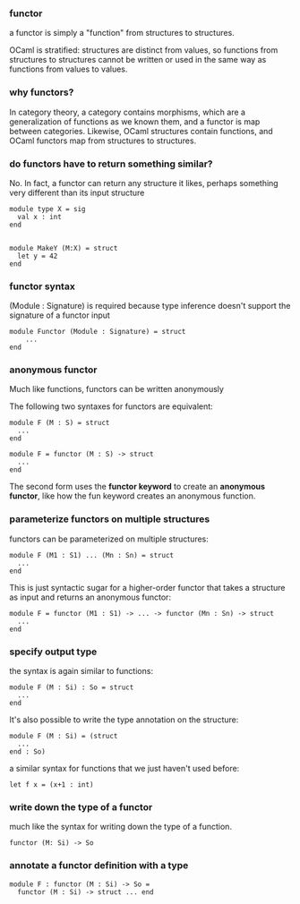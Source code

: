### functor
a functor is simply a "function" from structures to structures.

OCaml is stratified: structures are distinct from values, so functions from structures to structures cannot be written or used in the same way as functions from values to values.

### why functors?
In category theory, a category contains morphisms, which are a generalization of functions as we known them, and a functor is map between categories. Likewise, OCaml structures contain functions, and OCaml functors map from structures to structures.

### do functors have to return something similar?

No. In fact, a functor can return any structure it likes, perhaps something very different than its input structure

```
module type X = sig
  val x : int
end


module MakeY (M:X) = struct
  let y = 42
end
```

### functor syntax
(Module : Signature) is required because type inference doesn't support the signature of a functor input
```
module Functor (Module : Signature) = struct 
    ...
end
```

### anonymous functor
Much like functions, functors can be written anonymously

The following two syntaxes for functors are equivalent:
```
module F (M : S) = struct
  ...
end

module F = functor (M : S) -> struct
  ...
end
```

The second form uses the **functor keyword** to create an **anonymous functor**, like how the fun keyword creates an anonymous function.

### parameterize functors on multiple structures

functors can be parameterized on multiple structures:
```
module F (M1 : S1) ... (Mn : Sn) = struct
  ...
end
```
This is just syntactic sugar for a higher-order functor that takes a structure as input and returns an anonymous functor:
```
module F = functor (M1 : S1) -> ... -> functor (Mn : Sn) -> struct
  ...
end
```

### specify output type
the syntax is again similar to functions:
```
module F (M : Si) : So = struct
  ...
end
```
It's also possible to write the type annotation on the structure:
```
module F (M : Si) = (struct
  ...
end : So)
```
a similar syntax for functions that we just haven't used before:
```
let f x = (x+1 : int)
```

### write down the type of a functor
much like the syntax for writing down the type of a function.

```
functor (M: Si) -> So
```
### annotate a functor definition with a type
```
module F : functor (M : Si) -> So = 
  functor (M : Si) -> struct ... end
```